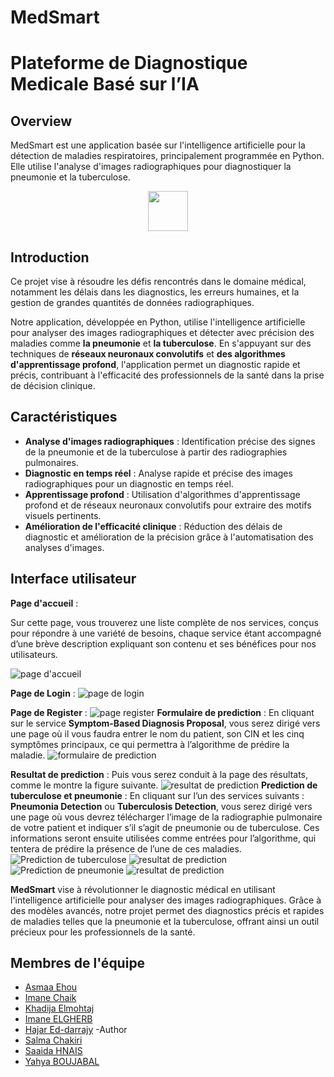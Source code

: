 # MedSmart 
# Plateforme de Diagnostique Medicale Basé sur l’IA 
## Overview 
MedSmart est une application basée sur l'intelligence artificielle pour la détection de maladies respiratoires, principalement programmée en Python.
Elle utilise l'analyse d'images radiographiques pour diagnostiquer la pneumonie et la tuberculose.
<p align="center">
  <img width="64" height="64" src="uploaded_images/icons8-artificial-intelligence-64(1).png">
</p>

## Introduction 
Ce projet vise à résoudre les défis rencontrés dans le domaine médical, notamment les délais dans les diagnostics, les erreurs humaines, et la gestion de grandes quantités de données radiographiques.

Notre application, développée en Python, utilise l'intelligence artificielle pour analyser des images radiographiques et détecter avec précision des maladies comme **la pneumonie** et **la tuberculose**. En s'appuyant sur des techniques de **réseaux neuronaux convolutifs** et **des algorithmes d'apprentissage profond**, l'application permet un diagnostic rapide et précis, contribuant à l'efficacité des professionnels de la santé dans la prise de décision clinique.

## Caractéristiques

- **Analyse d'images radiographiques** : Identification précise des signes de la pneumonie et de la tuberculose à partir des radiographies pulmonaires.
- **Diagnostic en temps réel** : Analyse rapide et précise des images radiographiques pour un diagnostic en temps réel.
- **Apprentissage profond** : Utilisation d'algorithmes d'apprentissage profond et de réseaux neuronaux convolutifs pour extraire des motifs visuels pertinents.
- **Amélioration de l'efficacité clinique** : Réduction des délais de diagnostic et amélioration de la précision grâce à l'automatisation des analyses d'images.

## Interface utilisateur
**Page d'accueil** :

Sur cette page, vous trouverez une liste complète de nos services, conçus pour répondre à une variété de besoins, chaque service étant accompagné d’une brève description expliquant son contenu et ses bénéfices pour nos utilisateurs.

![page d'accueil](uploaded_images/home.png)

**Page de Login** :
![page de login](uploaded_images/login.png)

**Page de Register** :
![page register](uploaded_images/register.png)
**Formulaire de prediction** :
En cliquant sur le service **Symptom-Based Diagnosis Proposal**, vous serez dirigé vers une page où il vous faudra entrer le nom du patient, son CIN et les cinq symptômes principaux, ce qui permettra à l’algorithme de prédire la maladie.
![formulaire de prediction](uploaded_images/Formulaire_de_prediction.png)

**Resultat de prediction** :
Puis vous serez  conduit à la page des résultats, comme le montre la figure suivante.
![resultat de prediction](uploaded_images/Resultat_de_prediction.png)
**Prediction de tuberculose et pneumonie** :
En cliquant sur l’un des services suivants : **Pneumonia Detection** ou **Tuberculosis Detection**, vous serez dirigé vers une page où vous devrez télécharger l’image de la radiographie pulmonaire de votre patient et indiquer s’il s’agit de pneumonie ou de tuberculose. Ces informations seront ensuite utilisées comme entrées pour l’algorithme, qui tentera de prédire la présence de l’une de ces maladies.
![Prediction de tuberculose](uploaded_images/Prediction_de_tuberculose.png)
![resultat de prediction](uploaded_images/Prediction_de_tuberculose1.png)
![Prediction de pneumonie](uploaded_images/Prediction_de_pneumonie.png) 
![resultat de prediction](uploaded_images/Prediction_de_pneumonie1.png)

**MedSmart** vise à révolutionner le diagnostic médical en utilisant l'intelligence artificielle pour analyser des images radiographiques. Grâce à des modèles avancés, notre projet permet des diagnostics précis et rapides de maladies telles que la pneumonie et la tuberculose, offrant ainsi un outil précieux pour les professionnels de la santé.

## Membres de l'équipe

- [Asmaa Ehou](https://github.com/Asmaaeh) 
- [Imane Chaik](https://github.com/rivenos) 
- [Khadija Elmohtaj](https://github.com/khadija2023)
- [Imane ELGHERB](https://github.com/EMAima) 
- [Hajar Ed-darrajy](https://github.com/haizy1) -Author
- [Salma Chakiri](https://github.com/chakirisalma)
- [Saaida HNAIS](https://github.com/saaida1)
- [Yahya BOUJABAL](https://github.com/Yahya04BJ)







